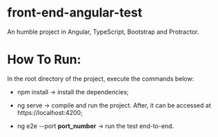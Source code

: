 # front-end-angular-test
An humble project in Angular, TypeScript, Bootstrap and Protractor.

# How To Run:
In the root directory of the project, execute the commands below:

* npm install -> install the dependencies;

* ng serve -> compile and run the project. After, it can be accessed at https://localhost:4200;

* ng e2e --port **port_number** -> run the test end-to-end.
